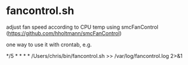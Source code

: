 # fancontrol.sh
adjust fan speed according to CPU temp using smcFanControl (https://github.com/hholtmann/smcFanControl)

one way to use it with crontab, e.g.

*/5 * * * * /Users/chris/bin/fancontrol.sh >> /var/log/fancontrol.log 2>&1
